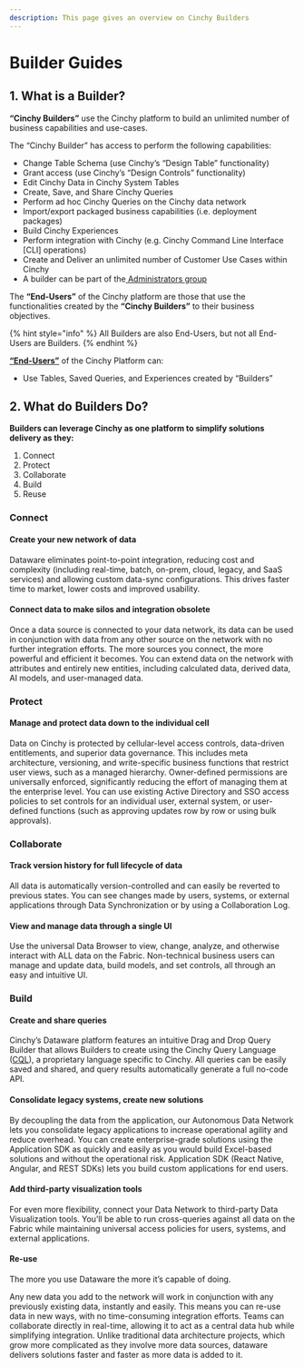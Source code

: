 ```yaml
---
description: This page gives an overview on Cinchy Builders
---
```


# Builder Guides

## 1. What is a Builder?

**“Cinchy Builders”** use the Cinchy platform to build an unlimited number of business capabilities and use-cases.

The “Cinchy Builder” has access to perform the following capabilities:

* Change Table Schema (use Cinchy’s “Design Table” functionality)
* Grant access (use Cinchy’s “Design Controls” functionality)
* Edit Cinchy Data in Cinchy System Tables
* Create, Save, and Share Cinchy Queries
* Perform ad hoc Cinchy Queries on the Cinchy data network
* Import/export packaged business capabilities (i.e. deployment packages)
* Build Cinchy Experiences
* Perform integration with Cinchy (e.g. Cinchy Command Line Interface \[CLI] operations)
* Create and Deliver an unlimited number of Customer Use Cases within Cinchy
* A builder can be part of the[ Administrators group](../administrator-guide.md)

The **“End-Users”** of the Cinchy platform are those that use the functionalities created by the **“Cinchy Builders”** to their business objectives.&#x20;

{% hint style="info" %}
All Builders are also End-Users, but not all End-Users are Builders.
{% endhint %}

[**“End-Users”**](../user-guides/) of the Cinchy Platform can:

* Use Tables, Saved Queries, and Experiences created by “Builders”

## 2. What do Builders Do?

**Builders can leverage Cinchy as one platform to simplify solutions delivery as they:**

1. Connect
2. Protect
3. Collaborate
4. Build
5. Reuse

### **Connect**

#### **Create your new network of data**

Dataware eliminates point-to-point integration, reducing cost and complexity (including real-time, batch, on-prem, cloud, legacy, and SaaS services) and allowing custom data-sync configurations. This drives faster time to market, lower costs and improved usability.

#### **Connect data to make silos and integration obsolete**

Once a data source is connected to your data network, its data can be used in conjunction with data from any other source on the network with no further integration efforts. The more sources you connect, the more powerful and efficient it becomes. You can extend data on the network with attributes and entirely new entities, including calculated data, derived data, AI models, and user-managed data.

### **Protect**

#### **Manage and protect data down to the individual cell**

Data on Cinchy is protected by cellular-level access controls, data-driven entitlements, and superior data governance. This includes meta architecture, versioning, and write-specific business functions that restrict user views, such as a managed hierarchy. Owner-defined permissions are universally enforced, significantly reducing the effort of managing them at the enterprise level. You can use existing Active Directory and SSO access policies to set controls for an individual user, external system, or user-defined functions (such as approving updates row by row or using bulk approvals).

### **Collaborate**

#### Track version history for full lifecycle of data

All data is automatically version-controlled and can easily be reverted to previous states. You can see changes made by users, systems, or external applications through Data Synchronization or by using a Collaboration Log.

#### **View and manage data through a single UI**

Use the universal Data Browser to view, change, analyze, and otherwise interact with ALL data on the Fabric. Non-technical business users can manage and update data, build models, and set controls, all through an easy and intuitive UI.

### **Build**

#### **Create and share queries**&#x20;

Cinchy’s Dataware platform features an intuitive Drag and Drop Query Builder that allows Builders to create using the Cinchy Query Language ([CQL](https://cinchy.gitbook.io/cql/)), a proprietary language specific to Cinchy. All queries can be easily saved and shared, and query results automatically generate a full no-code API.

#### **Consolidate legacy systems, create new solutions**

By decoupling the data from the application, our Autonomous Data Network lets you consolidate legacy applications to increase operational agility and reduce overhead. You can create enterprise-grade solutions using the Application SDK as quickly and easily as you would build Excel-based solutions and without the operational risk. Application SDK (React Native, Angular, and REST SDKs) lets you build custom applications for end users.

#### **Add third-party visualization tools**

For even more flexibility, connect your Data Network to third-party Data Visualization tools. You’ll be able to run cross-queries against all data on the Fabric while maintaining universal access policies for users, systems, and external applications.

#### **Re-use**

The more you use Dataware the more it’s capable of doing.

Any new data you add to the network will work in conjunction with any previously existing data, instantly and easily. This means you can re-use data in new ways, with no time-consuming integration efforts. Teams can collaborate directly in real-time, allowing it to act as a central data hub while simplifying integration. Unlike traditional data architecture projects, which grow more complicated as they involve more data sources, dataware delivers solutions faster and faster as more data is added to it.&#x20;
